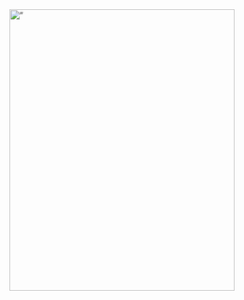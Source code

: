 <!doctype html>
<html>
<body>
<img src=”images/AguiaPNG” alt=” GiChristo - QA” width=400 height=500>
</body>
</html>



